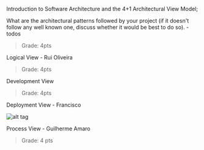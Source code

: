 Introduction to Software Architecture and the 4+1 Architectural View Model;

What are the architectural patterns followed by your project (if it doesn't follow any well known one, discuss whether it would be best to do so). - todos
>Grade: 4pts

Logical View - Rui Oliveira
>Grade: 4pts

Development View
>Grade: 4pts

Deployment View - Francisco

![alt tag](http://icecream.me/uploads/83154331cdc206fbec9c6c56a3c8d5fb.png)

Process View - Guilherme Amaro
>Grade: 4 pts
